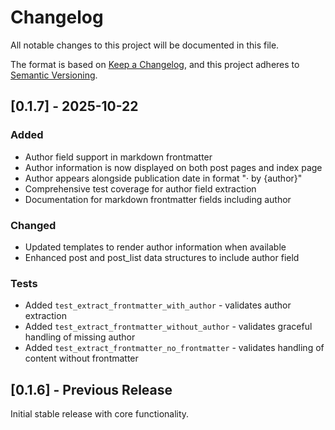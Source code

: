 # Changelog

All notable changes to this project will be documented in this file.

The format is based on [Keep a Changelog](https://keepachangelog.com/en/1.0.0/),
and this project adheres to [Semantic Versioning](https://semver.org/spec/v2.0.0.html).

## [0.1.7] - 2025-10-22

### Added
- Author field support in markdown frontmatter
- Author information is now displayed on both post pages and index page
- Author appears alongside publication date in format "· by {author}"
- Comprehensive test coverage for author field extraction
- Documentation for markdown frontmatter fields including author

### Changed
- Updated templates to render author information when available
- Enhanced post and post_list data structures to include author field

### Tests
- Added `test_extract_frontmatter_with_author` - validates author extraction
- Added `test_extract_frontmatter_without_author` - validates graceful handling of missing author
- Added `test_extract_frontmatter_no_frontmatter` - validates handling of content without frontmatter

## [0.1.6] - Previous Release

Initial stable release with core functionality.

